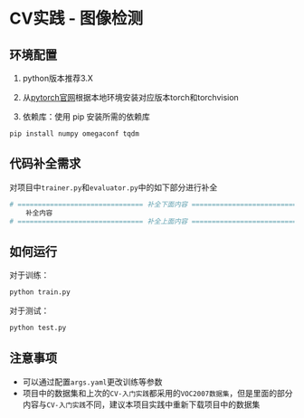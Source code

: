 # CV实践 - 图像检测
## 环境配置
1. python版本推荐3.X

2. 从[pytorch官网](https://pytorch.org/)根据本地环境安装对应版本torch和torchvision

3. 依赖库：使用 pip 安装所需的依赖库
```
pip install numpy omegaconf tqdm 
```

## 代码补全需求
对项目中`trainer.py`和`evaluator.py`中的如下部分进行补全
```python
# =============================== 补全下面内容 ===============================
    补全内容
# =============================== 补全上面内容 ===============================
```

## 如何运行
对于训练：
```bash
python train.py
```
对于测试：
```bash
python test.py
```

## 注意事项
- 可以通过配置`args.yaml`更改训练等参数
- 项目中的数据集和上次的`CV-入门实践`都采用的`VOC2007数据集`，但是里面的部分内容与`CV-入门实践`不同，建议本项目实践中重新下载项目中的数据集
